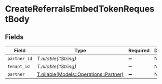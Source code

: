 # CreateReferralsEmbedTokenRequestBody


## Fields

| Field                                                                        | Type                                                                         | Required                                                                     | Description                                                                  |
| ---------------------------------------------------------------------------- | ---------------------------------------------------------------------------- | ---------------------------------------------------------------------------- | ---------------------------------------------------------------------------- |
| `partner_id`                                                                 | *T.nilable(::String)*                                                        | :heavy_minus_sign:                                                           | N/A                                                                          |
| `tenant_id`                                                                  | *T.nilable(::String)*                                                        | :heavy_minus_sign:                                                           | N/A                                                                          |
| `partner`                                                                    | [T.nilable(Models::Operations::Partner)](../../models/operations/partner.md) | :heavy_minus_sign:                                                           | N/A                                                                          |
